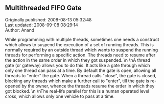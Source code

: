 ## Multithreaded FIFO Gate  
Originally published: 2008-08-13 05:32:48  
Last updated: 2008-09-08 08:29:14  
Author: Anand   
  
While programming with multiple threads, sometimes one needs a construct which allows to suspend the execution of a set of running threads. This is normally required by an outside thread which wants to suspend the running threads for performing a specific action. The threads need to resume after the action in the same order in which they got suspended. \n\nA thread gate (or gateway) allows you to do this. It acts like a gate through which only one thread can pass at a time. By default the gate is open, allowing all threads to "enter" the gate. When a thread calls "close", the gate is closed, blocking any threads which make a further call to "enter", till the gate is re-opened by the owner, whence the threads resume the order in which they got blocked.\n\nThe real-life parallel for this is a human operated level cross, which allows only one vehicle to pass at a time.